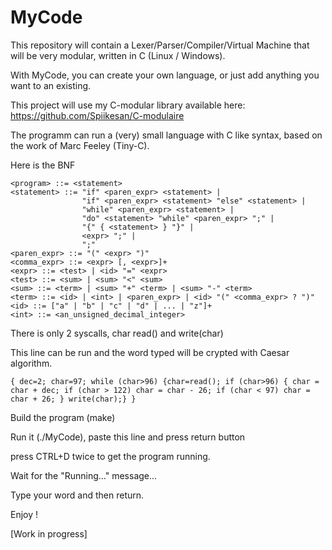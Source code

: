 # MyCode
This repository will contain a Lexer/Parser/Compiler/Virtual Machine that will be very modular, written in C (Linux / Windows).

With MyCode, you can create your own language, or just add anything you want to an existing.

This project will use my C-modular library available here: https://github.com/Spiikesan/C-modulaire

The programm can run a (very) small language with C like syntax, based on the work of Marc Feeley (Tiny-C).

Here is the BNF

``` BNF
<program> ::= <statement>
<statement> ::= "if" <paren_expr> <statement> |
                "if" <paren_expr> <statement> "else" <statement> |
                "while" <paren_expr> <statement> |
                "do" <statement> "while" <paren_expr> ";" |
                "{" { <statement> } "}" |
                <expr> ";" |
                ";"
<paren_expr> ::= "(" <expr> ")"
<comma_expr> ::= <expr> [, <expr>]+
<expr> ::= <test> | <id> "=" <expr>
<test> ::= <sum> | <sum> "<" <sum>
<sum> ::= <term> | <sum> "+" <term> | <sum> "-" <term>
<term> ::= <id> | <int> | <paren_expr> | <id> "(" <comma_expr> ? ")"
<id> ::= ["a" | "b" | "c" | "d" | ... | "z"]+
<int> ::= <an_unsigned_decimal_integer>
```
There is only 2 syscalls, char read() and write(char)

This line can be run and the word typed will be crypted with Caesar algorithm.

    { dec=2; char=97; while (char>96) {char=read(); if (char>96) { char = char + dec; if (char > 122) char = char - 26; if (char < 97) char = char + 26; } write(char);} }

Build the program (make)

Run it (./MyCode), paste this line and press return button

press CTRL+D twice to get the program running.

Wait for the "Running..." message...

Type your word and then return.

Enjoy !

[Work in progress]
